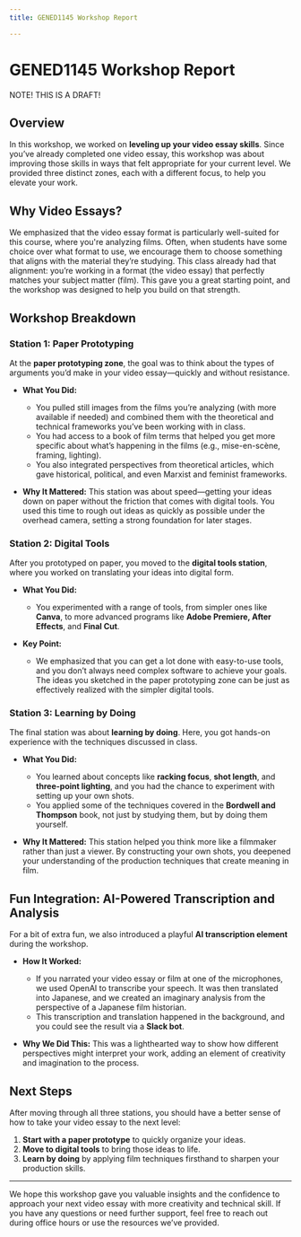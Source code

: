 ```yaml
---
title: GENED1145 Workshop Report

---
```


# GENED1145 Workshop Report


NOTE! THIS IS A DRAFT!


## Overview
In this workshop, we worked on **leveling up your video essay skills**. Since you’ve already completed one video essay, this workshop was about improving those skills in ways that felt appropriate for your current level. We provided three distinct zones, each with a different focus, to help you elevate your work.

## Why Video Essays?
We emphasized that the video essay format is particularly well-suited for this course, where you're analyzing films. Often, when students have some choice over what format to use, we encourage them to choose something that aligns with the material they’re studying. This class already had that alignment: you’re working in a format (the video essay) that perfectly matches your subject matter (film). This gave you a great starting point, and the workshop was designed to help you build on that strength.

## Workshop Breakdown

### Station 1: Paper Prototyping
At the **paper prototyping zone**, the goal was to think about the types of arguments you’d make in your video essay—quickly and without resistance.

- **What You Did:**
  - You pulled still images from the films you’re analyzing (with more available if needed) and combined them with the theoretical and technical frameworks you’ve been working with in class.
  - You had access to a book of film terms that helped you get more specific about what’s happening in the films (e.g., mise-en-scène, framing, lighting).
  - You also integrated perspectives from theoretical articles, which gave historical, political, and even Marxist and feminist frameworks.
  
- **Why It Mattered:**
  This station was about speed—getting your ideas down on paper without the friction that comes with digital tools. You used this time to rough out ideas as quickly as possible under the overhead camera, setting a strong foundation for later stages.

### Station 2: Digital Tools
After you prototyped on paper, you moved to the **digital tools station**, where you worked on translating your ideas into digital form.

- **What You Did:**
  - You experimented with a range of tools, from simpler ones like **Canva**, to more advanced programs like **Adobe Premiere, After Effects**, and **Final Cut**.
  
- **Key Point:**
  - We emphasized that you can get a lot done with easy-to-use tools, and you don’t always need complex software to achieve your goals. The ideas you sketched in the paper prototyping zone can be just as effectively realized with the simpler digital tools.

### Station 3: Learning by Doing
The final station was about **learning by doing**. Here, you got hands-on experience with the techniques discussed in class.

- **What You Did:**
  - You learned about concepts like **racking focus**, **shot length**, and **three-point lighting**, and you had the chance to experiment with setting up your own shots.
  - You applied some of the techniques covered in the **Bordwell and Thompson** book, not just by studying them, but by doing them yourself.
  
- **Why It Mattered:**
  This station helped you think more like a filmmaker rather than just a viewer. By constructing your own shots, you deepened your understanding of the production techniques that create meaning in film.

## Fun Integration: AI-Powered Transcription and Analysis
For a bit of extra fun, we also introduced a playful **AI transcription element** during the workshop.

- **How It Worked:**
  - If you narrated your video essay or film at one of the microphones, we used OpenAI to transcribe your speech. It was then translated into Japanese, and we created an imaginary analysis from the perspective of a Japanese film historian.
  - This transcription and translation happened in the background, and you could see the result via a **Slack bot**.

- **Why We Did This:**
  This was a lighthearted way to show how different perspectives might interpret your work, adding an element of creativity and imagination to the process.

## Next Steps
After moving through all three stations, you should have a better sense of how to take your video essay to the next level:

1. **Start with a paper prototype** to quickly organize your ideas.
2. **Move to digital tools** to bring those ideas to life.
3. **Learn by doing** by applying film techniques firsthand to sharpen your production skills.

---

We hope this workshop gave you valuable insights and the confidence to approach your next video essay with more creativity and technical skill. If you have any questions or need further support, feel free to reach out during office hours or use the resources we’ve provided.
